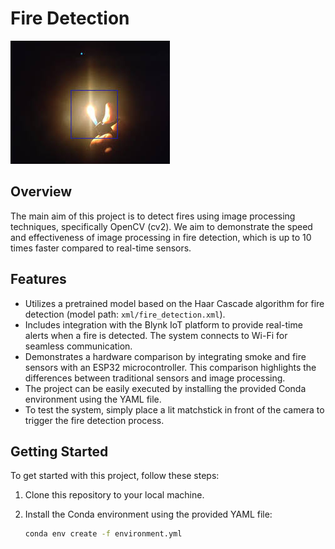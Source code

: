# Fire Detection

![Fire Detection](fire.jpeg)

## Overview

The main aim of this project is to detect fires using image processing techniques, specifically OpenCV (cv2). We aim to demonstrate the speed and effectiveness of image processing in fire detection, which is up to 10 times faster compared to real-time sensors.

## Features

- Utilizes a pretrained model based on the Haar Cascade algorithm for fire detection (model path: `xml/fire_detection.xml`).
- Includes integration with the Blynk IoT platform to provide real-time alerts when a fire is detected. The system connects to Wi-Fi for seamless communication.
- Demonstrates a hardware comparison by integrating smoke and fire sensors with an ESP32 microcontroller. This comparison highlights the differences between traditional sensors and image processing.
- The project can be easily executed by installing the provided Conda environment using the YAML file.
- To test the system, simply place a lit matchstick in front of the camera to trigger the fire detection process.

## Getting Started

To get started with this project, follow these steps:

1. Clone this repository to your local machine.

2. Install the Conda environment using the provided YAML file:

   ```bash
   conda env create -f environment.yml
